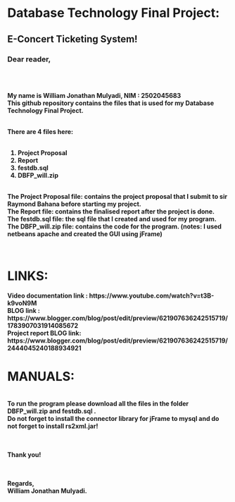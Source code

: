 <b><h1>Database Technology Final Project:</h1></b>
<b><h2>E-Concert Ticketing System!</h2></b>
<h3><b>Dear reader,</h3>
<br>
  
<br> My name is William Jonathan Mulyadi, NIM : 2502045683 <br>
<t>This github repository contains the files that is used for my Database Technology Final Project.<br><br>


There are 4 files here: <br><br>
1. Project Proposal<br>
2. Report<br>
3. festdb.sql<br>
4. DBFP_will.zip<br><br>

The Project Proposal file: contains the project proposal that I submit to sir Raymond Bahana before starting my project.<br>
The Report  file: contains the finalised report after the project is done. <br>
The festdb.sql file: the sql file that I created and used for my program.<br>
The DBFP_will.zip file: contains the code for the program. (notes: I used netbeans apache and created the GUI using jFrame)<br>

<br>
<h1> LINKS: </h1>
Video documentation link : https://www.youtube.com/watch?v=t3B-k9voN9M <br>
BLOG link : https://www.blogger.com/blog/post/edit/preview/621907636242515719/1783907031914085672 <br>
Project report BLOG link: https://www.blogger.com/blog/post/edit/preview/621907636242515719/2444045240188934921
<h1> MANUALS: </h1> <br>
To run the program please download all the files in the folder DBFP_will.zip and festdb.sql .<br> Do not forget to install the connector library for jFrame to mysql and do not forget to install rs2xml.jar!<br>


  
  
<br><br>
Thank you!<br>
<br><br>

Regards,<br>
William Jonathan Mulyadi.

